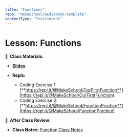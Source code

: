 ```yaml
---
title: "Functions"
repo: "MakeSchool/mediabook-template"
contentType: "TextContent"
---
```


<!-- .slide: data-background="./Images/header.svg" data-background-repeat="none" data-background-size="40% 40%" data-background-position="center 10%" class="header" -->

# Lesson: Functions

<!-- Put a link to the slides so that students can find them -->

**📝 &nbsp;Class Materials:**

<!-- Put a link to the slides -->

- [**Slides**](https://docs.google.com/presentation/d/1BCMG-dDALehtEK4H_6oiVh0hHBuLNbqY7H5_bGWWPqo/edit#slide=id.g8d37d1feec_0_0)

- **Repls:**

  - Coding Exercise 1: [**https://repl.it/@MakeSchool/OurFirstFunction**](https://repl.it/@MakeSchool/OurFirstFunction)
  - Coding Exercise 2: [**https://repl.it/@MakeSchool/FunctionPractice**](https://repl.it/@MakeSchool/FunctionPractice)

**📖 &nbsp;After Class Review:**

- **Class Notes:** [Function Class Notes](https://docs.google.com/document/d/1cil0F5FtuPBJbXqvNqUhr34pbd5ovgmVsoOQAh8GUFs/)

<!-- > -->
